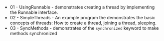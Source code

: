 
* 01 - UsingRunnable - demonstrates creating a thread by implementing the Runnable interface.
* 02 - SimpleThreads - An example program the demonstrates the basic concepts of threads: How to create a thread, joining a thread, sleeping.
* 03 - SyncMethods - demonstrates of the `synchronized` keyword to make methods synchronized